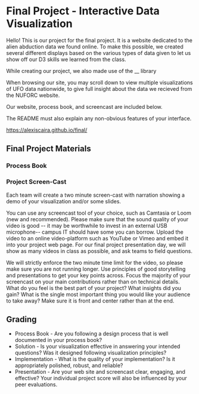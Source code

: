Final Project - Interactive Data Visualization  
===

Hello! This is our project for the final project. It is a website dedicated to the alien abduction data we found online. To make this possible, we created several different displays based on the various types of data given to let us show off our D3 skills we learned from the class. 

While creating our project, we also made use of the __ library

When browsing our site, you may scroll down to view multiple visualizations of UFO data nationwide, to give full insight about the data we recieved from the NUFORC website.

Our website, process book, and screencast are included below. 

 The README must also explain any non-obvious features of your interface.

https://alexiscaira.github.io/final/

Final Project Materials
---
### Process Book



### Project Screen-Cast

Each team will create a two minute screen-cast with narration showing a demo of your visualization and/or some slides. 

You can use any screencast tool of your choice, such as Camtasia or Loom (new and recommended). 
Please make sure that the sound quality of your video is good -- it may be worthwhile to invest in an external USB microphone-- campus IT should have some you can borrow. 
Upload the video to an online video-platform such as YouTube or Vimeo and embed it into your project web page. 
For our final project presentation day, we will show as many videos in class as possible, and ask teams to field questions.

We will strictly enforce the two minute time limit for the video, so please make sure you are not running longer. 
Use principles of good storytelling and presentations to get your key points across. Focus the majority of your screencast on your main contributions rather than on technical details. 
What do you feel is the best part of your project? 
What insights did you gain? 
What is the single most important thing you would like your audience to take away? Make sure it is front and center rather than at the end.


Grading
---

- Process Book - Are you following a design process that is well documented in your process book?
- Solution - Is your visualization effective in answering your intended questions? Was it designed following visualization principles?
- Implementation - What is the quality of your implementation? Is it appropriately polished, robust, and reliable?
- Presentation - Are your web site and screencast clear, engaging, and effective?
Your individual project score will also be influenced by your peer evaluations.
